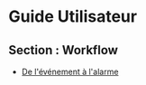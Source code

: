 # Guide Utilisateur

## Section : Workflow

- [De l'événement à l'alarme](/doc-ce/Guide%20Utilisateur/Cycle%20de%20vie/De%20l'%C3%A9v%C3%A9nement%20%C3%A0%20l'alarme.md)  